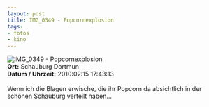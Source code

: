 ```yaml
--- 
layout: post
title: IMG_0349 - Popcornexplosion
tags: 
- fotos
- kino
---
```

<img src="http://blog.fabianonline.de/wp-content/main/2010_07/IMG_0349.jpg" alt="IMG_0349 - Popcornexplosion" class="aligncenter" /><br />
<strong>Ort:</strong> Schauburg Dortmun<br />
<strong>Datum / Uhrzeit:</strong> 2010:02:15 17:43:13<br />
<br />
Wenn ich die Blagen erwische, die ihr Popcorn da absichtlich in der schönen Schauburg verteilt haben...
